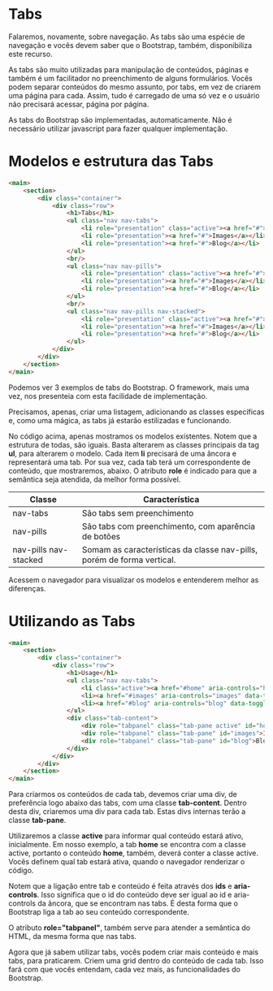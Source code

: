 # Tabs

Falaremos, novamente, sobre navegação. As tabs são uma espécie de navegação e vocês devem saber que o Bootstrap, também, disponibiliza este recurso.

As tabs são muito utilizadas para manipulação de conteúdos, páginas e também é um facilitador no preenchimento de alguns formulários. 
Vocês podem separar conteúdos do mesmo assunto, por tabs, em vez de criarem uma página para cada. Assim, tudo é carregado de uma só vez e o usuário não precisará acessar, página por página.

As tabs do Bootstrap são implementadas, automaticamente. Não é necessário utilizar javascript para fazer qualquer implementação.

# Modelos e estrutura das Tabs

```html
<main>
    <section>
        <div class="container">
            <div class="row">
                <h1>Tabs</h1>
                <ul class="nav nav-tabs">
                    <li role="presentation" class="active"><a href="#">Home</a></li>
                    <li role="presentation"><a href="#">Images</a></li>
                    <li role="presentation"><a href="#">Blog</a></li>
                </ul>
                <br/>
                <ul class="nav nav-pills">
                    <li role="presentation" class="active"><a href="#">Home</a></li>
                    <li role="presentation"><a href="#">Images</a></li>
                    <li role="presentation"><a href="#">Blog</a></li>
                </ul>
                <br/>
                <ul class="nav nav-pills nav-stacked">
                    <li role="presentation" class="active"><a href="#">Home</a></li>
                    <li role="presentation"><a href="#">Images</a></li>
                    <li role="presentation"><a href="#">Blog</a></li>
                </ul>
            </div>
        </div>
    </section>
</main>
```

Podemos ver 3 exemplos de tabs do Bootstrap. O framework, mais uma vez, nos presenteia com esta facilidade de implementação.

Precisamos, apenas, criar uma listagem, adicionando as classes específicas e, como uma mágica, as tabs já estarão estilizadas e funcionando.

No código acima, apenas mostramos os modelos existentes. Notem que a estrutura de todas, são iguais. Basta alterarem as classes principais da tag **ul**, para alterarem o modelo. 
Cada item **li** precisará de uma âncora e representará uma tab. 
Por sua vez, cada tab terá um correspondente de conteúdo, que mostraremos, abaixo. O atributo **role** é indicado para que a semântica seja atendida, da melhor forma possível.

Classe                        | Característica
----------------------------  | -------------------
nav-tabs                      | São tabs sem preenchimento
nav-pills                      | São tabs com preenchimento, com aparência de botões
nav-pills nav-stacked  | Somam as características da classe nav-pills, porém de forma vertical.

Acessem o  navegador para visualizar os modelos e entenderem melhor as diferenças.

# Utilizando as Tabs

```html
<main>
    <section>
        <div class="container">
            <div class="row">
                <h1>Usage</h1>
                <ul class="nav nav-tabs">
                    <li class="active"><a href="#home" aria-controls="home" data-toggle="tab">Home</a></li>
                    <li><a href="#images" aria-controls="images" data-toggle="tab" >Images</a></li>
                    <li><a href="#blog" aria-controls="blog" data-toggle="tab" >Blog</a></li>
                </ul>
                <div class="tab-content">
                    <div role="tabpanel" class="tab-pane active" id="home">Home</div>
                    <div role="tabpanel" class="tab-pane" id="images">Images</div>
                    <div role="tabpanel" class="tab-pane" id="blog">Blog</div>
                </div>
            </div>
        </div>
    </section>
</main>
```

Para criarmos os conteúdos de cada tab, devemos criar uma div, de preferência logo abaixo das tabs, com uma classe **tab-content**. Dentro desta div, criaremos uma div para cada tab. 
Estas divs internas terão a classe **tab-pane**.

Utilizaremos a classe **active** para informar qual conteúdo estará ativo, inicialmente. 
Em nosso exemplo, a tab **home** se encontra com a classe active, portanto o conteúdo **home**, também, deverá conter a classe active. Vocês definem qual tab estará ativa, quando o navegador renderizar o código.

Notem que a ligação entre tab e conteúdo é feita através dos **ids** e **aria-controls**. Isso significa que o id do conteúdo deve ser igual ao id e aria-controls da âncora, que se encontram nas tabs. 
É desta forma que o Bootstrap liga a tab ao seu conteúdo correspondente.

O atributo **role="tabpanel"**, também serve para atender a semântica do HTML, da mesma forma que nas tabs.

Agora que já sabem utilizar tabs, vocês podem criar mais conteúdo e mais tabs, para praticarem. 
Criem uma grid dentro do conteúdo de cada tab. Isso fará com que vocês entendam, cada vez mais, as funcionalidades do Bootstrap.